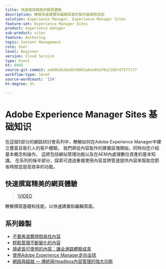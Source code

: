 ```yaml
---
title: 快速撰寫精美的網頁體驗
description: 瞭解快速建置和編輯頁面的製作基礎和技能
solution: Experience Manager, Experience Manager Sites
feature-set: Experience Manager Sites
product: experience manager
sub-product: sites
feature: Authoring
topic: Content Management
role: User
level: Beginner
version: Cloud Service
type: Event
kt: 8945
source-git-commit: edd0bdb28a9b3d065a64a95af6a216b747577c77
workflow-type: tm+mt
source-wordcount: '154'
ht-degree: 3%

---
```


# Adobe Experience Manager Sites 基础知识

在這個5部分的網路研討會系列中，瞭解如何在Adobe Experience Manager中建立豐富且吸引人的客戶體驗。 我們將從內容製作的建置區塊開始，同時向您介紹基本概念和操作。 這將包括網站管理功能以及在AEM內處理數位資產的基本知識。 在系列的後半部分，探索可透過重複使用內容並跨管道提供內容來幫助您節省時間並提高效率的功能。

## 快速撰寫精美的網頁體驗

>[!VIDEO](https://video.tv.adobe.com/v/337014/?quality=12&learn=on&hidetitle=true)

瞭解撰寫基礎和技能，以快速建置和編輯頁面。

## 系列錄製

* [不要再浪費時間尋找內容](media-library-administration.md)
* [輕鬆管理不斷變化的內容](collaboration-tools.md)
* [隨處皆可使用的內容：讓全通路體驗成真](omnichannel-experiences.md)
* [使用Adobe Experience Manager走向全球](multi-site-management-web-translation.md)
* [網路與超越 — 傳統與Headless內容管理的強大功能](traditional-headless-content-management.md)
